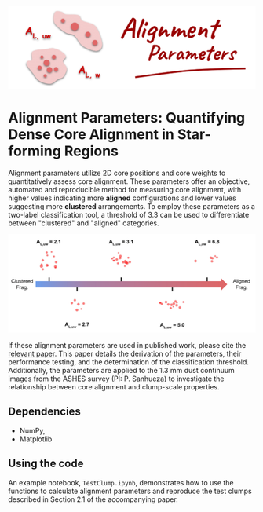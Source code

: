 ![alt text](https://github.com/Anchewei/ALPara/blob/main/Images/AL_Logo.png)

# Alignment Parameters: Quantifying Dense Core Alignment in Star-forming Regions
Alignment parameters utilize 2D core positions and core weights to quantitatively assess core alignment. These parameters offer an objective, automated and reproducible method for measuring core alignment, with higher values indicating more **aligned** configurations and lower values suggesting more **clustered** arrangements. To employ these parameters as a two-label classification tool, a threshold of 3.3 can be used to differentiate between "clustered" and "aligned" categories.

![alt text](https://github.com/Anchewei/ALPara/blob/main/Images/ALuwIllus.png)

If these alignment parameters are used in published work, please cite the [relevant paper](https://iopscience.iop.org/article/10.3847/1538-4357/ad9a5b). This paper details the derivation of the parameters, their performance testing, and the determination of the classification threshold. Additionally, the parameters are applied to the 1.3 mm dust continuum images from the ASHES survey (PI: P. Sanhueza) to investigate the relationship between core alignment and clump-scale properties.

## Dependencies
* NumPy,
* Matplotlib

## Using the code
An example notebook, `TestClump.ipynb`, demonstrates how to use the functions to calculate alignment parameters and reproduce the test clumps described in Section 2.1 of the accompanying paper.